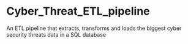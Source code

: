 # Cyber_Threat_ETL_pipeline
An ETL pipeline that extracts, transforms and loads the biggest cyber security threats data in a SQL database
